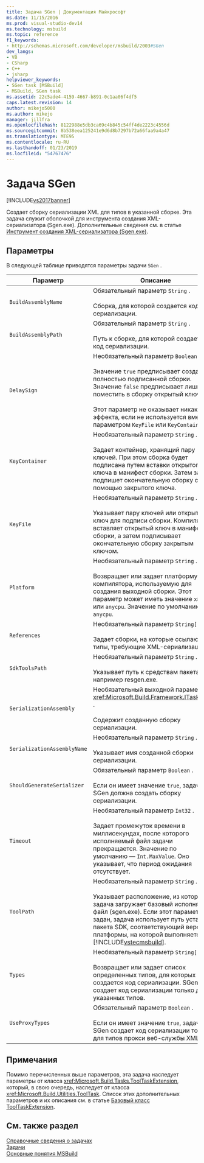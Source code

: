 ```yaml
---
title: Задача SGen | Документация Майкрософт
ms.date: 11/15/2016
ms.prod: visual-studio-dev14
ms.technology: msbuild
ms.topic: reference
f1_keywords:
- http://schemas.microsoft.com/developer/msbuild/2003#SGen
dev_langs:
- VB
- CSharp
- C++
- jsharp
helpviewer_keywords:
- SGen task [MSBuild]
- MSBuild, SGen task
ms.assetid: 22c5ade4-4159-4667-b891-0c1aa06f4df5
caps.latest.revision: 14
author: mikejo5000
ms.author: mikejo
manager: jillfra
ms.openlocfilehash: 8122988e5db3ca69c4b845c54ff4de2223c4556d
ms.sourcegitcommit: 8b538eea125241e9d6d8b7297b72a66faa9a4a47
ms.translationtype: MTE95
ms.contentlocale: ru-RU
ms.lasthandoff: 01/23/2019
ms.locfileid: "54767476"
---
```

# <a name="sgen-task"></a>Задача SGen
[!INCLUDE[vs2017banner](../includes/vs2017banner.md)]

  
Создает сборку сериализации XML для типов в указанной сборке. Эта задача служит оболочкой для инструмента создания XML-сериализатора (Sgen.exe). Дополнительные сведения см. в статье [Инструмент создания XML-сериализатора (Sgen.exe)](http://msdn.microsoft.com/library/cc1d1f1c-fb26-4be9-885a-3fe84c81cec6).  
  
## <a name="parameters"></a>Параметры  
 В следующей таблице приводятся параметры задачи `SGen` .  
  
|Параметр|Описание|  
|---------------|-----------------|  
|`BuildAssemblyName`|Обязательный параметр `String` .<br /><br /> Сборка, для которой создается код сериализации.|  
|`BuildAssemblyPath`|Обязательный параметр `String` .<br /><br /> Путь к сборке, для которой создается код сериализации.|  
|`DelaySign`|Необязательный параметр `Boolean` .<br /><br /> Значение `true` предписывает создание полностью подписанной сборки. Значение `false` предписывает лишь поместить в сборку открытый ключ.<br /><br /> Этот параметр не оказывает никакого эффекта, если не используется вместе с параметром `KeyFile` или `KeyContainer`.|  
|`KeyContainer`|Необязательный параметр `String` .<br /><br /> Задает контейнер, хранящий пару ключей. При этом сборка будет подписана путем вставки открытого ключа в манифест сборки. Затем задача подпишет окончательную сборку с помощью закрытого ключа.|  
|`KeyFile`|Необязательный параметр `String` .<br /><br /> Указывает пару ключей или открытый ключ для подписи сборки. Компилятор вставляет открытый ключ в манифест сборки, а затем подписывает окончательную сборку закрытым ключом.|  
|`Platform`|Необязательный параметр `String` .<br /><br /> Возвращает или задает платформу компилятора, используемую для создания выходной сборки. Этот параметр может иметь значение `x86`, `x64` или `anycpu`. Значение по умолчанию — `anycpu`.|  
|`References`|Необязательный параметр `String[]` .<br /><br /> Задает сборки, на которые ссылаются типы, требующие XML-сериализации.|  
|`SdkToolsPath`|Необязательный параметр `String` .<br /><br /> Указывает путь к средствам пакета SDK, например resgen.exe.|  
|`SerializationAssembly`|Необязательный выходной параметр <xref:Microsoft.Build.Framework.ITaskItem>`[]` .<br /><br /> Содержит созданную сборку сериализации.|  
|`SerializationAssemblyName`|Необязательный параметр `String` .<br /><br /> Указывает имя созданной сборки сериализации.|  
|`ShouldGenerateSerializer`|Обязательный параметр `Boolean` .<br /><br /> Если он имеет значение `true`, задача SGen должна создать сборку сериализации.|  
|`Timeout`|Необязательный параметр `Int32` .<br /><br /> Задает промежуток времени в миллисекундах, после которого исполняемый файл задачи прекращается. Значение по умолчанию — `Int.MaxValue`. Оно указывает, что период ожидания отсутствует.|  
|`ToolPath`|Необязательный параметр `String` .<br /><br /> Указывает расположение, из которого задача загружает базовый исполняемый файл (sgen.exe). Если этот параметр не задан, задача использует путь установки пакета SDK, соответствующий версии платформы, на которой выполняется [!INCLUDE[vstecmsbuild](../includes/vstecmsbuild-md.md)].|  
|`Types`|Необязательный параметр `String[]` .<br /><br /> Возвращает или задает список определенных типов, для которых создается код сериализации. SGen создает код сериализации только для указанных типов.|  
|`UseProxyTypes`|Обязательный параметр `Boolean` .<br /><br /> Если он имеет значение `true`, задача SGen создает код сериализации только для типов прокси веб-службы XML.|  
  
## <a name="remarks"></a>Примечания  
 Помимо перечисленных выше параметров, эта задача наследует параметры от класса <xref:Microsoft.Build.Tasks.ToolTaskExtension>, который, в свою очередь, наследует от класса <xref:Microsoft.Build.Utilities.ToolTask>. Список этих дополнительных параметров и их описания см. в статье [Базовый класс ToolTaskExtension](../msbuild/tooltaskextension-base-class.md).  
  
## <a name="see-also"></a>См. также раздел  
 [Справочные сведения о задачах](../msbuild/msbuild-task-reference.md)   
 [Задачи](../msbuild/msbuild-tasks.md)   
 [Основные понятия MSBuild](../msbuild/msbuild-concepts.md)
